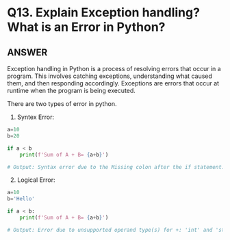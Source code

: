 # Q13. Explain Exception handling? What is an Error in Python?

## ANSWER

Exception handling in Python is a process of resolving errors that occur in a program. This involves catching exceptions, understanding what caused them, and then responding accordingly. Exceptions are errors that occur at runtime when the program is being executed.

There are two types of error in python.

1. Syntex Error:

```python
a=10
b=20

if a < b
    print(f'Sum of A + B= {a+b}')

# Output: Syntax error due to the Missing colon after the if statement.

```

2. Logical Error:

```python
a=10
b='Hello'

if a < b:
    print(f'Sum of A + B= {a+b}')

# Output: Error due to unsupported operand type(s) for +: 'int' and 'str'

```

